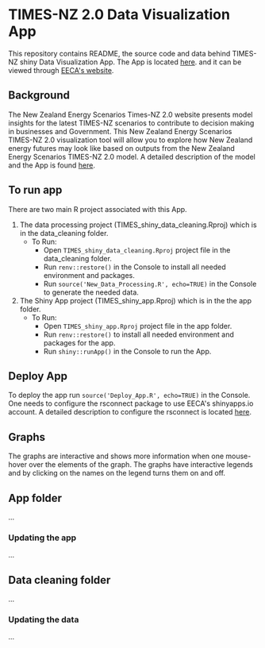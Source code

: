 # TIMES-NZ 2.0 Data Visualization App
This repository contains README, the source code and data behind TIMES-NZ shiny Data Visualization App. The App is located [here](https://times-nz-model-eeca.shinyapps.io/TIMES_V2/).
and it can be viewed through [EECA's website](https://www.eeca.govt.nz/new-zealand-energy-scenarios-times-nz-2-0/?stage=Stage). 

## Background
The New Zealand Energy Scenarios Times-NZ 2.0 website presents model insights for the latest TIMES-NZ scenarios to contribute to decision making in businesses and Government. This New Zealand Energy Scenarios TIMES-NZ 2.0 visualization tool will allow you to explore how New Zealand energy futures may look like based on outputs from the New Zealand Energy Scenarios TIMES-NZ 2.0 model. A detailed description of the  model and the App is found [here](https://www.eeca.govt.nz/New-Zealand-Energy-Scenarios-TIMES-NZ-2.pdf).
 
## To run app
There are two main R project associated with this App. 
1. The data processing project (TIMES_shiny_data_cleaning.Rproj) which is in the data_cleaning folder. 
	- To Run:
		- Open `TIMES_shiny_data_cleaning.Rproj` project file in the data_cleaning folder.
		- Run `renv::restore()` in the Console to install all needed environment and packages.
		- Run `source('New_Data_Processing.R', echo=TRUE)` in the Console to generate the needed data.
2. The Shiny App project (TIMES_shiny_app.Rproj) which is in the the app folder.
	- To Run:
		- Open `TIMES_shiny_app.Rproj` project file in the app folder. 
		- Run `renv::restore()` to install all needed environment and packages for the app. 
		- Run `shiny::runApp()` in the Console to run the App.

## Deploy App
To deploy the app run `source('Deploy_App.R', echo=TRUE)` in the Console. One needs to configure the rsconnect package to use EECA's shinyapps.io account. A detailed description to configure the rsconnect is located [here](https://shiny.rstudio.com/articles/shinyapps.html).


## Graphs

The graphs are interactive and shows more information when one mouse-hover over the elements of the graph. The graphs have interactive legends and by clicking on the names on the legend turns them on and off.



## App folder

...
### Updating the app
...

## Data cleaning folder

...


### Updating the data

...



